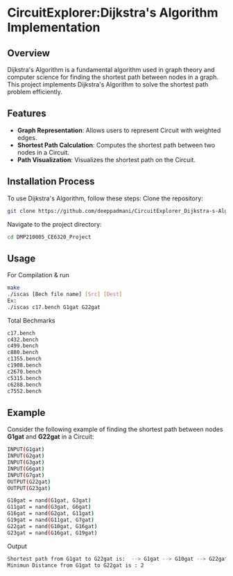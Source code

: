 #  CircuitExplorer:Dijkstra's Algorithm Implementation
## Overview
Dijkstra's Algorithm is a fundamental algorithm used in graph theory and computer science for finding the shortest path between nodes in a graph. This project implements Dijkstra's Algorithm to solve the shortest path problem efficiently.
## Features
- **Graph Representation**: Allows users to represent Circuit with weighted edges.
- **Shortest Path Calculation**: Computes the shortest path between two nodes in a Circuit.
- **Path Visualization**: Visualizes the shortest path on the Circuit.
## Installation Process
To use Dijkstra's Algorithm, follow these steps:
Clone the repository:
```sh
git clone https://github.com/deeppadmani/CircuitExplorer_Dijkstra-s-Algorithm-Implementation.git
```
Navigate to the project directory: 
```sh
cd DMP210005_CE6320_Project
```
## Usage
For Compilation &  run
```sh
make
./iscas [Bech file name] [Src] [Dest]
Ex:
./iscas c17.bench G1gat G22gat
```
Total Bechmarks 
```sh
c17.bench
c432.bench
c499.bench
c880.bench
c1355.bench
c1908.bench
c2670.bench
c5315.bench
c6288.bench
c7552.bench
```
## Example
Consider the following example of finding the shortest path between nodes **G1gat** and **G22gat** in a Circuit:
```sh
INPUT(G1gat)
INPUT(G2gat)
INPUT(G3gat)
INPUT(G6gat)
INPUT(G7gat)
OUTPUT(G22gat)
OUTPUT(G23gat)

G10gat = nand(G1gat, G3gat)
G11gat = nand(G3gat, G6gat)
G16gat = nand(G2gat, G11gat)
G19gat = nand(G11gat, G7gat)
G22gat = nand(G10gat, G16gat)
G23gat = nand(G16gat, G19gat)
```
Output
```sh
Shortest path from G1gat to G22gat is:  --> G1gat --> G10gat --> G22gat
Minimun Distance from G1gat to G22gat is : 2
```
